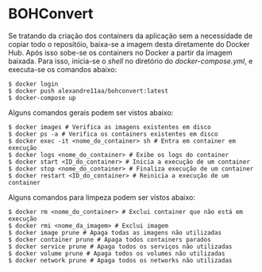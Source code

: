 # BOHConvert

Se tratando da criação dos containers da aplicação sem a necessidade de copiar todo o repositóio, baixa-se a imagem desta diretamente do Docker Hub. Após isso sobe-se os containers no Docker a partir da imagem baixada. Para isso, inicia-se o *shell* no diretório do *docker-compose.yml*, e executa-se os comandos abaixo:

```shell
$ docker login
$ docker push alexandre11aa/bohconvert:latest
$ docker-compose up
```

Alguns comandos gerais podem ser vistos abaixo:

```shell
$ docker images # Verifica as imagens existentes em disco
$ docker ps -a # Verifica os containers existentes em disco
$ docker exec -it <nome_do_container> sh # Entra em container em execução
$ docker logs <nome_do_container> # Exibe os logs do container
$ docker start <ID_do_container> # Inicia a execução de um container
$ docker stop <nome_do_container> # Finaliza execução de um container
$ docker restart <ID_do_container> # Reinicia a execução de um container
```

Alguns comandos para limpeza podem ser vistos abaixo:

```shell
$ docker rm <nome_do_container> # Exclui container que não está em execução
$ docker rmi <nome_da_imagem> # Exclui imagem
$ docker image prune # Apaga todas as imagens não utilizadas
$ docker container prune # Apaga todos containers parados
$ docker service prune # Apaga todos os serviços não utilizadas
$ docker volume prune # Apaga todos os volumes não utilizadas
$ docker network prune # Apaga todos os networks não utilizadas
```
